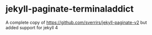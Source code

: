 # jekyll-paginate-terminaladdict
A complete copy of https://github.com/sverrirs/jekyll-paginate-v2 but added support for jekyll 4
